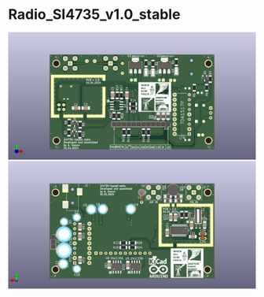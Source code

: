 # Radio_SI4735_v1.0_stable
![Top view](https://github.com/EthicalEarth/Radio_SI4735_v1.0_stable/blob/main/Gerber/SI4735t.png)
![Bottom view](https://github.com/EthicalEarth/Radio_SI4735_v1.0_stable/blob/main/Gerber/SI4735b.png)
